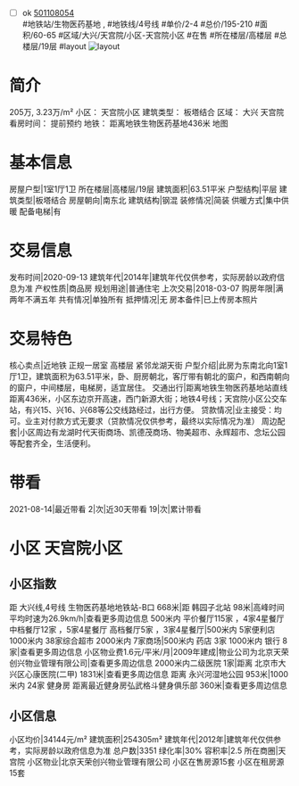 - [ ] ok [501108054](https://bj.5i5j.com/ershoufang/501108054.html)  
 #地铁站/生物医药基地 ,  #地铁线/4号线
#单价/2-4 #总价/195-210 #面积/60-65   #区域/大兴/天宫院/小区-天宫院小区 #在售 #所在楼层/高楼层 #总楼层/19层 #layout 
![layout](http://image2a.5i5j.com/bdir/layout/3302271ca36a4a13803ad25c86bc5f99.jpg_P5.jpg) 
# 简介 
 205万,  3.23万/m² 
小区： 天宫院小区
建筑类型： 板塔结合
区域： 大兴 天宫院
看房时间： 提前预约
地铁： 距离地铁生物医药基地436米 地图
# 基本信息 
 房屋户型|1室1厅1卫
所在楼层|高楼层/19层
建筑面积|63.51平米
户型结构|平层
建筑类型|板塔结合
房屋朝向|南东北
建筑结构|钢混
装修情况|简装
供暖方式|集中供暖
配备电梯|有
# 交易信息 
 发布时间|2020-09-13
建筑年代|2014年|建筑年代仅供参考，实际房龄以政府信息为准
产权性质|商品房
规划用途|普通住宅
上次交易|2018-03-07
购房年限|满两年不满五年
共有情况|单独所有
抵押情况|无
房本备件|已上传房本照片
# 交易特色 
 核心卖点|近地铁 正规一居室 高楼层 紧邻龙湖天街
户型介绍|此房为东南北向1室1厅1卫，建筑面积为63.51平米，卧、厨房朝北，客厅带有朝北的窗户，和西南朝向的窗户，中间楼层，电梯房，适宜居住。
交通出行|距离地铁生物医药基地站直线距离436米，小区东边京开高速，西门新源大街；地铁4号线；天宫院小区公交车站，有兴15、兴16、兴68等公交线路经过，出行方便。
贷款情况|业主接受：均可。业主对付款方式无要求（贷款情况仅供参考，最终以实际情况为准）
周边配套|小区周边有龙湖时代天街商场、凯德茂商场、物美超市、永辉超市、念坛公园等配套齐全，生活便利。
# 带看 
 2021-08-14|最近带看	 2|次|近30天带看	 19|次|累计带看
# 小区 天宫院小区
## 小区指数 
 距 大兴线,4号线 生物医药基地地铁站-B口 668米|距 韩园子北站 98米|高峰时间平均时速为26.9km/h|查看更多周边信息
500米内 平价餐厅115家 ，4家4星餐厅
中档餐厅12家 ，5家4星餐厅
高档餐厅5家 ，3家4星餐厅|500米内 5家便利店
1000米内 38家综合超市
2000米内 7家商场|500米内 药店 3家
1000米内 银行 8家|查看更多周边信息
小区物业费1.6元/平米/月|2009年建成|物业公司为北京天荣创兴物业管理有限公司|查看更多周边信息
2000米内二级医院 1家|距离 北京市大兴区心康医院(二甲)  1831米|查看更多周边信息
距离 永兴河湿地公园 953米|1000米内 24家 健身房
距离最近健身房弘武格斗健身俱乐部 360米|查看更多周边信息
## 小区信息 
 小区均价|34144元/m²
建筑面积|254305m²
建筑年代|2012年|建筑年代仅供参考，实际房龄以政府信息为准
总户数|3351
绿化率|30%
容积率|2.5
所在商圈|天宫院
小区物业|北京天荣创兴物业管理有限公司
小区在售房源15套
小区在租房源15套
